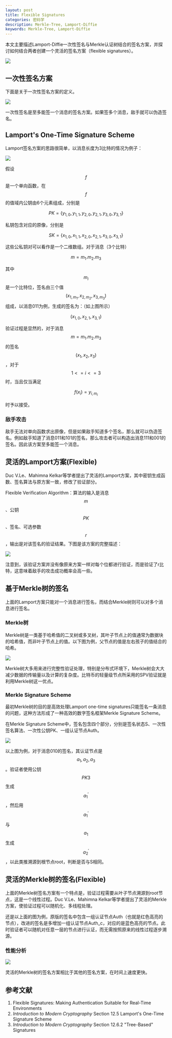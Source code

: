 ```yaml
---
layout: post
title: Flexible Signatures
categories: 密码学
description: Merkle-Tree, Lamport-Diffie
keywords: Merkle-Tree, Lamport-Diffie
---
```


本文主要描述Lamport-Diffie一次性签名与Merkle认证树结合的签名方案，并探讨如何结合两者创建一个灵活的签名方案（flexible signatures）。

<script type="text/javascript" async
  src="https://alienx.oss-cn-shenzhen.aliyuncs.com/js/MathJax.js?config=TeX-MML-AM_CHTML">
</script>

![](https://alienx.oss-cn-shenzhen.aliyuncs.com/images/ALGO/M6.png)

## 一次性签名方案

下面是关于一次性签名方案的定义。

![](https://alienx.oss-cn-shenzhen.aliyuncs.com/images/enc/E191028-1.png)

一次性签名是至多能签一个消息的签名方案。如果签多个消息，敌手就可以伪造签名。

## Lamport's One-Time Signature Scheme

Lamport签名方案的思路很简单，以消息长度为3比特的情况为例子：

![](https://alienx.oss-cn-shenzhen.aliyuncs.com/images/enc/E191028-2.png)

假设$$f$$是一个单向函数，在$$f$$的值域内公钥由6个元素组成，分别是

$$PK=\{y_{1,0},y_{1,1},y_{2,0},y_{2,1},y_{3,0},y_{3,1}\}$$

私钥包含对应的原像，分别是

$$SK=\{x_{1,0},x_{1,1},x_{2,0},x_{2,1},x_{3,0},x_{3,1}\}$$

这些公私钥对可以看作是一个二维数组。对于消息（3个比特）

$$m=m_1.m_2.m_3$$

其中$$m_i$$是一个比特位，签名由三个值$$(x_{1,m_1},x_{2,m_2},x_{3,m_3})$$组成，以消息011为例，生成的签名为：（如上图所示）

$$(x_{1,0},x_{2,1},x_{3,1})$$

验证过程是显然的，对于消息$$m=m_1.m_2.m_3$$的签名$$(x_1,x_2,x_3)$$，对于$$1<=i<=3$$时，当且仅当满足

$$f(x_i)=y_{i,m_i}$$

时予以接受。

### 敌手攻击

敌手无法对单向函数求出原像，但是如果敌手知道多个签名，那么就可以伪造签名。例如敌手知道了消息011和101的签名，那么攻击者可以构造出消息111和001的签名。因此该方案至多能签一个消息。

## 灵活的Lamport方案(Flexible)

Duc V.Le、Mahimna Kelkar等学者提出了灵活的Lamport方案，其中密钥生成函数、签名算法与原方案一致，修改了验证部分。

Flexible Verification Algorithm：算法的输入是消息$$m$$、公钥$$PK$$、签名、可选参数$$r$$，输出是对该签名的验证结果。下图是该方案的完整描述：

![](https://alienx.oss-cn-shenzhen.aliyuncs.com/images/enc/E191028-3.png)

注意到，该验证方案并没有像原来方案一样对每个位都进行验证，而是验证了r比特，这意味着敌手的攻击成功概率会高一些。

## 基于Merkle树的签名

上面的Lamport方案只能对一个消息进行签名，而结合Merkle树则可以对多个消息进行签名。

### Merkle树

Merkle树是一类基于哈希值的二叉树或多叉树，其叶子节点上的值通常为数据块的哈希值，而非叶子节点上的值。以下图为例，父节点的值是左右孩子的值结合的哈希。

![](https://alienx.oss-cn-shenzhen.aliyuncs.com/images/enc/E191028-4.png)

Merkle树大多用来进行完整性验证处理，特别是分布式环境下，Merkle树会大大减少数据的传输量以及计算的复杂度。比特币的轻量级节点所采用的SPV验证就是利用Merkle树这一优点。

### Merkle Signature Scheme
最初Merkle树的目的是高效处理Lamport one-time signatures只能签名一条消息的问题，这种方法形成了一种高效的数字签名框架Merkle Signature Scheme。

在Merkle Signature Scheme中，签名包含四个部分，分别是签名状态S、一次性签名算法、一次性公钥PK、一组认证节点Auth。

![](https://alienx.oss-cn-shenzhen.aliyuncs.com/images/enc/E191028-5.png)

以上图为例，对于消息010的签名，其认证节点是$${a_1,a_2,a_3}$$。验证者使用公钥$$PK3$$生成$$a^{'}_1$$，然后用$$a^{'}_1$$与$$a_1$$生成$$a^{'}_2$$，以此类推溯源到根节点root，判断是否与S相同。

## 灵活的Merkle树的签名(Flexible)

上面的Merkle树签名方案有一个特点是，验证过程需要从叶子节点溯源到root节点，这是一个线性过程。Duc V.Le、Mahimna Kelkar等学者提出了灵活的Merkle方案，使验证过程可以随机化、多线程处理。

还是以上面的图为例，原版的签名中包含一组认证节点Auth（也就是红色高亮的节点），改进的签名是多增加一组认证节点Auth_c，对应的是蓝色高亮的节点。此时验证者可以随机对任意一层的节点进行认证，而无需按照原来的线性过程逐步溯源。

### 性能分析

![](https://alienx.oss-cn-shenzhen.aliyuncs.com/images/enc/E191028-6.png)

灵活的Merkle树的签名方案相比于其他的签名方案，在时间上速度更快。

## 参考文献

1. Flexible Signatures: Making Authentication Suitable for Real-Time Environments
2. <i>Introduction to Modern Cryptography</i> Section 12.5 Lamport's One-Time Signature Scheme
3. <i>Introduction to Modern Cryptography</i> Section 12.6.2 "Tree-Based" Signatures